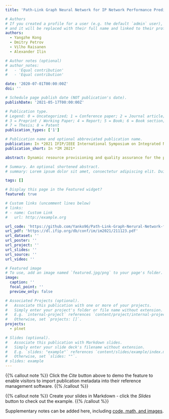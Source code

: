 ```yaml
---
title: 'Path-Link Graph Neural Network for IP Network Performance Prediction'

# Authors
# If you created a profile for a user (e.g. the default `admin` user), write the username (folder name) here
# and it will be replaced with their full name and linked to their profile.
authors:
  - Yangzhe Kong
  - Dmitry Petrov
  - Vilho Raisanen 
  - Alexander Ilin

# Author notes (optional)
# author_notes:
#   - 'Equal contribution'
#   - 'Equal contribution'

date: '2020-07-01T00:00:00Z'
doi: ''

# Schedule page publish date (NOT publication's date).
publishDate: '2021-05-17T00:00:00Z'

# Publication type.
# Legend: 0 = Uncategorized; 1 = Conference paper; 2 = Journal article;
# 3 = Preprint / Working Paper; 4 = Report; 5 = Book; 6 = Book section;
# 7 = Thesis; 8 = Patent
publication_types: ['1']

# Publication name and optional abbreviated publication name.
publication: In *2021 IFIP/IEEE International Symposium on Integrated Network Management*
publication_short: In *IM 2021*

abstract: Dynamic resource provisioning and quality assurance for the plethora of end-to-end slices running over 5G and B5G networks require advanced modeling capabilities. Graph Neural Networks (GNN) have already proven their efficiency for network performance prediction. GNN architecture matches well the structures usually met in communications networks. In this paper, the focus is on the IP transport network as one of the end-to-end 5G architecture domains. The recently published RouteNet GNN is taken as a reference and starting point for our study. RouteNet performance is verified by a new implementation in the PyTorch ML library. Next, an alternative Path-Link neural network (PLNet) architecture is proposed and evaluated. After hyper-parameter tuning for both models, the results show that PLNet and RouteNet achieve a similar accuracy level. The advantage of PLNet is in parallel architecture. It is demonstrated that its inference speed is not sensitive to the length of the network's paths.

# Summary. An optional shortened abstract.
# summary: Lorem ipsum dolor sit amet, consectetur adipiscing elit. Duis posuere tellus ac convallis placerat. Proin tincidunt magna sed ex sollicitudin condimentum.

tags: []

# Display this page in the Featured widget?
featured: true

# Custom links (uncomment lines below)
# links:
# - name: Custom Link
#   url: http://example.org

url_code: 'https://github.com/Yanko96/Path-Link-Graph-Nerural-Network-for-IP-Performance-Prediction'
url_pdf: 'https://dl.ifip.org/db/conf/im/im2021/211123.pdf'
url_dataset: ''
url_poster: ''
url_project: ''
url_slides: ''
url_source: ''
url_video: ''

# Featured image
# To use, add an image named `featured.jpg/png` to your page's folder.
image:
  caption: ''
  focal_point: ''
  preview_only: false

# Associated Projects (optional).
#   Associate this publication with one or more of your projects.
#   Simply enter your project's folder or file name without extension.
#   E.g. `internal-project` references `content/project/internal-project/index.md`.
#   Otherwise, set `projects: []`.
projects:
  - plnet

# Slides (optional).
#   Associate this publication with Markdown slides.
#   Simply enter your slide deck's filename without extension.
#   E.g. `slides: "example"` references `content/slides/example/index.md`.
#   Otherwise, set `slides: ""`.
# slides: example
---
```


{{% callout note %}}
Click the _Cite_ button above to demo the feature to enable visitors to import publication metadata into their reference management software.
{{% /callout %}}

{{% callout note %}}
Create your slides in Markdown - click the _Slides_ button to check out the example.
{{% /callout %}}

Supplementary notes can be added here, including [code, math, and images](https://wowchemy.com/docs/writing-markdown-latex/).
